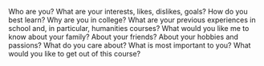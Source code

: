 Who are you? What are your interests, likes, dislikes, goals? How do you best learn? Why are you in college? What are your previous experiences in school and, in particular, humanities courses? What would you like me to know about your family? About your friends? About your hobbies and passions? What do you care about? What is most important to you? What would you like to get out of this course?
